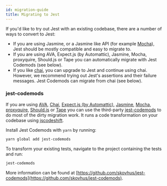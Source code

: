 ```yaml
---
id: migration-guide
title: Migrating to Jest
---
```


If you'd like to try out Jest with an existing codebase, there are a number of ways to convert to Jest:

* If you are using Jasmine, or a Jasmine like API (for example [Mocha](https://mochajs.org)), Jest should be mostly compatible and easy to migrate to.
* If you are using AVA, Expect.js (by Automattic), Jasmine, Mocha, proxyquire, Should.js or Tape you can automatically migrate with Jest Codemods (see below).
* If you like [chai](http://chaijs.com/), you can upgrade to Jest and continue using chai. However, we recommend trying out Jest's assertions and their failure messages. Jest Codemods can migrate from chai (see below).

### jest-codemods

If you are using [AVA](https://github.com/avajs/ava), [Chai](https://github.com/chaijs/chai), [Expect.js (by Automattic)](https://github.com/Automattic/expect.js), [Jasmine](https://github.com/jasmine/jasmine), [Mocha](https://github.com/mochajs/mocha), [proxyquire](https://github.com/thlorenz/proxyquire), [Should.js](https://github.com/tj/should.js/) or [Tape](https://github.com/substack/tape) you can use the third-party [jest-codemods](https://github.com/skovhus/jest-codemods) to do most of the dirty migration work. It runs a code transformation on your codebase using [jscodeshift](https://github.com/facebook/jscodeshift).

Install Jest Codemods with `yarn` by running:

```bash
yarn global add jest-codemods
```

To transform your existing tests, navigate to the project containing the tests and run:

```bash
jest-codemods
```

More information can be found at [https://github.com/skovhus/jest-codemods](https://github.com/skovhus/jest-codemods).

